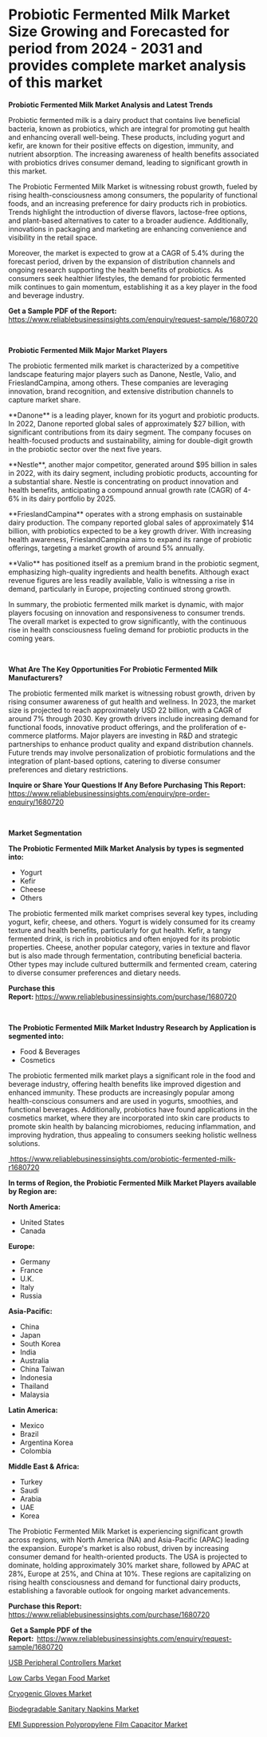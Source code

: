 <p><h1>Probiotic Fermented Milk Market Size Growing and Forecasted for period from 2024 - 2031 and provides complete market analysis of this market</h1></p><p><strong>Probiotic Fermented Milk Market Analysis and Latest Trends</strong></p>
<p><p>Probiotic fermented milk is a dairy product that contains live beneficial bacteria, known as probiotics, which are integral for promoting gut health and enhancing overall well-being. These products, including yogurt and kefir, are known for their positive effects on digestion, immunity, and nutrient absorption. The increasing awareness of health benefits associated with probiotics drives consumer demand, leading to significant growth in this market.</p><p>The Probiotic Fermented Milk Market is witnessing robust growth, fueled by rising health-consciousness among consumers, the popularity of functional foods, and an increasing preference for dairy products rich in probiotics. Trends highlight the introduction of diverse flavors, lactose-free options, and plant-based alternatives to cater to a broader audience. Additionally, innovations in packaging and marketing are enhancing convenience and visibility in the retail space.</p><p>Moreover, the market is expected to grow at a CAGR of 5.4% during the forecast period, driven by the expansion of distribution channels and ongoing research supporting the health benefits of probiotics. As consumers seek healthier lifestyles, the demand for probiotic fermented milk continues to gain momentum, establishing it as a key player in the food and beverage industry.</p></p>
<p><strong>Get a Sample PDF of the Report:&nbsp;</strong> <a href="https://www.reliablebusinessinsights.com/enquiry/request-sample/1680720?utm_campaign=835&utm_medium=2&utm_source=Github&utm_content=ia&utm_term=04102024&utm_id=probiotic-fermented-milk">https://www.reliablebusinessinsights.com/enquiry/request-sample/1680720</a></p>
<p>&nbsp;</p>
<p><strong>Probiotic Fermented Milk Major Market Players</strong></p>
<p><p>The probiotic fermented milk market is characterized by a competitive landscape featuring major players such as Danone, Nestle, Valio, and FrieslandCampina, among others. These companies are leveraging innovation, brand recognition, and extensive distribution channels to capture market share.</p><p>**Danone** is a leading player, known for its yogurt and probiotic products. In 2022, Danone reported global sales of approximately $27 billion, with significant contributions from its dairy segment. The company focuses on health-focused products and sustainability, aiming for double-digit growth in the probiotic sector over the next five years.</p><p>**Nestle**, another major competitor, generated around $95 billion in sales in 2022, with its dairy segment, including probiotic products, accounting for a substantial share. Nestle is concentrating on product innovation and health benefits, anticipating a compound annual growth rate (CAGR) of 4-6% in its dairy portfolio by 2025.</p><p>**FrieslandCampina** operates with a strong emphasis on sustainable dairy production. The company reported global sales of approximately $14 billion, with probiotics expected to be a key growth driver. With increasing health awareness, FrieslandCampina aims to expand its range of probiotic offerings, targeting a market growth of around 5% annually.</p><p>**Valio** has positioned itself as a premium brand in the probiotic segment, emphasizing high-quality ingredients and health benefits. Although exact revenue figures are less readily available, Valio is witnessing a rise in demand, particularly in Europe, projecting continued strong growth.</p><p>In summary, the probiotic fermented milk market is dynamic, with major players focusing on innovation and responsiveness to consumer trends. The overall market is expected to grow significantly, with the continuous rise in health consciousness fueling demand for probiotic products in the coming years.</p></p>
<p>&nbsp;</p>
<p><strong>What Are The Key Opportunities For Probiotic Fermented Milk Manufacturers?</strong></p>
<p><p>The probiotic fermented milk market is witnessing robust growth, driven by rising consumer awareness of gut health and wellness. In 2023, the market size is projected to reach approximately USD 22 billion, with a CAGR of around 7% through 2030. Key growth drivers include increasing demand for functional foods, innovative product offerings, and the proliferation of e-commerce platforms. Major players are investing in R&D and strategic partnerships to enhance product quality and expand distribution channels. Future trends may involve personalization of probiotic formulations and the integration of plant-based options, catering to diverse consumer preferences and dietary restrictions.</p></p>
<p><strong>Inquire or Share Your Questions If Any Before Purchasing This Report:</strong> <a href="https://www.reliablebusinessinsights.com/enquiry/pre-order-enquiry/1680720?utm_campaign=835&utm_medium=2&utm_source=Github&utm_content=ia&utm_term=04102024&utm_id=probiotic-fermented-milk">https://www.reliablebusinessinsights.com/enquiry/pre-order-enquiry/1680720</a></p>
<p>&nbsp;</p>
<p><strong>Market Segmentation</strong></p>
<p><strong>The Probiotic Fermented Milk Market Analysis by types is segmented into:</strong></p>
<p><ul><li>Yogurt</li><li>Kefir</li><li>Cheese</li><li>Others</li></ul></p>
<p><p>The probiotic fermented milk market comprises several key types, including yogurt, kefir, cheese, and others. Yogurt is widely consumed for its creamy texture and health benefits, particularly for gut health. Kefir, a tangy fermented drink, is rich in probiotics and often enjoyed for its probiotic properties. Cheese, another popular category, varies in texture and flavor but is also made through fermentation, contributing beneficial bacteria. Other types may include cultured buttermilk and fermented cream, catering to diverse consumer preferences and dietary needs.</p></p>
<p><strong>Purchase this Report:&nbsp;</strong><a href="https://www.reliablebusinessinsights.com/purchase/1680720?utm_campaign=835&utm_medium=2&utm_source=Github&utm_content=ia&utm_term=04102024&utm_id=probiotic-fermented-milk">https://www.reliablebusinessinsights.com/purchase/1680720</a></p>
<p>&nbsp;</p>
<p><strong>The Probiotic Fermented Milk Market Industry Research by Application is segmented into:</strong></p>
<p><ul><li>Food & Beverages</li><li>Cosmetics</li></ul></p>
<p><p>The probiotic fermented milk market plays a significant role in the food and beverage industry, offering health benefits like improved digestion and enhanced immunity. These products are increasingly popular among health-conscious consumers and are used in yogurts, smoothies, and functional beverages. Additionally, probiotics have found applications in the cosmetics market, where they are incorporated into skin care products to promote skin health by balancing microbiomes, reducing inflammation, and improving hydration, thus appealing to consumers seeking holistic wellness solutions.</p></p>
<p><a href="https://www.reliablebusinessinsights.com/probiotic-fermented-milk-r1680720?utm_campaign=835&utm_medium=2&utm_source=Github&utm_content=ia&utm_term=04102024&utm_id=probiotic-fermented-milk">&nbsp;https://www.reliablebusinessinsights.com/probiotic-fermented-milk-r1680720</a></p>
<p><strong>In terms of Region, the Probiotic Fermented Milk Market Players available by Region are:</strong></p>
<p>
    <p> <strong> North America: </strong>
        <ul>
            <li>United States</li>
            <li>Canada</li>
        </ul>
        </p> 
    <p> <strong> Europe: </strong>
        <ul>
            <li>Germany</li>
            <li>France</li>
            <li>U.K.</li>
            <li>Italy</li>
            <li>Russia</li>
        </ul>
        </p> 
    <p> <strong> Asia-Pacific: </strong>
        <ul>
            <li>China</li>
            <li>Japan</li>
            <li>South Korea</li>
            <li>India</li>
            <li>Australia</li>
            <li>China Taiwan</li>
            <li>Indonesia</li>
            <li>Thailand</li>
            <li>Malaysia</li>
        </ul>
        </p> 
    <p> <strong> Latin America: </strong>
        <ul>
            <li>Mexico</li>
            <li>Brazil</li>
            <li>Argentina Korea</li>
            <li>Colombia</li>
        </ul>
        </p> 
    <p> <strong> Middle East & Africa: </strong>
        <ul>
            <li>Turkey</li>
            <li>Saudi</li>
            <li>Arabia</li>
            <li>UAE</li>
            <li>Korea</li>
        </ul>
    </p>
    </p>
<p><p>The Probiotic Fermented Milk Market is experiencing significant growth across regions, with North America (NA) and Asia-Pacific (APAC) leading the expansion. Europe's market is also robust, driven by increasing consumer demand for health-oriented products. The USA is projected to dominate, holding approximately 30% market share, followed by APAC at 28%, Europe at 25%, and China at 10%. These regions are capitalizing on rising health consciousness and demand for functional dairy products, establishing a favorable outlook for ongoing market advancements.</p></p>
<p><strong>Purchase this Report: </strong><a href="https://www.reliablebusinessinsights.com/purchase/1680720?utm_campaign=835&utm_medium=2&utm_source=Github&utm_content=ia&utm_term=04102024&utm_id=probiotic-fermented-milk">https://www.reliablebusinessinsights.com/purchase/1680720</a></p>
<p>&nbsp;<strong>Get a Sample PDF of the Report:&nbsp;&nbsp;</strong><a href="https://www.reliablebusinessinsights.com/enquiry/request-sample/1680720?utm_campaign=835&utm_medium=2&utm_source=Github&utm_content=ia&utm_term=04102024&utm_id=probiotic-fermented-milk">https://www.reliablebusinessinsights.com/enquiry/request-sample/1680720</a></p>
<p><strong></strong></p>
<p><p><a href="https://issuu.com/reportprime-2/docs/usb-peripheral-controllers-market-s_593ed1ace18daf?utm_campaign=835&utm_medium=2&utm_source=Github&utm_content=ia&utm_term=04102024&utm_id=probiotic-fermented-milk">USB Peripheral Controllers Market</a></p><p><a href="https://github.com/ryanbell8967/Market-Research-Report-List-1/blob/main/low-carbs-vegan-food-market.md?utm_campaign=835&utm_medium=2&utm_source=Github&utm_content=ia&utm_term=04102024&utm_id=probiotic-fermented-milk">Low Carbs Vegan Food Market</a></p><p><a href="https://www.linkedin.com/pulse/cryogenic-gloves-market-industry-trends-forecast-period-from-cwpuc?utm_campaign=835&utm_medium=2&utm_source=Github&utm_content=ia&utm_term=04102024&utm_id=probiotic-fermented-milk">Cryogenic Gloves Market</a></p><p><a href="https://www.linkedin.com/pulse/global-biodegradable-sanitary-napkins-market-size-expected-experience-x7cnc?utm_campaign=835&utm_medium=2&utm_source=Github&utm_content=ia&utm_term=04102024&utm_id=probiotic-fermented-milk">Biodegradable Sanitary Napkins Market</a></p><p><a href="https://issuu.com/reportprime-2/docs/emi-suppression-polypropylene-film-_979524d2e1435a?utm_campaign=835&utm_medium=2&utm_source=Github&utm_content=ia&utm_term=04102024&utm_id=probiotic-fermented-milk">EMI Suppression Polypropylene Film Capacitor Market</a></p></p>